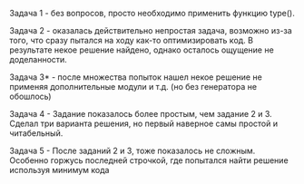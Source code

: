 Задача 1 - без вопросов, просто необходимо применить функцию type().

Задача 2 - оказалась действительно непростая задача, возможно из-за того, что сразу пытался на ходу как-то оптимизировать код. В результате некое решение найдено, однако осталось ощущение не доделанности. 

Задача 3* - после множества попыток нашел некое решение не применяя дополнительные модули и т.д. (но без генератора не обошлось)

Задача 4 - Задание показалось более простым, чем задание 2 и 3. Сделал три варианта решения, но первый наверное самы простой и читабельный.

Задача 5 - После заданий 2 и 3, тоже показалось не сложным. Особенно горжусь последней строчкой, где попытался найти решение используя минимум кода